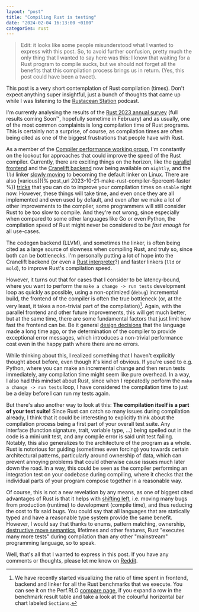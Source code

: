 ```yaml
---
layout: "post"
title: "Compiling Rust is testing"
date: "2024-02-04 16:13:00 +0100"
categories: rust
---
```


> Edit: it looks like some people misunderstood what I wanted to express with this post. So, to avoid further confusion, pretty much the only thing that I wanted to say here was this: I know that waiting for a Rust program to compile sucks, but we should not forget all the benefits that this compilation process brings us in return. (Yes, this post could have been a tweet).

This post is a very short contemplation of Rust compilation (times). Don't expect anything super insightful, just a bunch of thoughts that came up while I was listening to the [Rustacean Station](https://rustacean-station.org/episode/cliff-crosland/) podcast.

I'm currently analysing the results of the [Rust 2023 annual survey](https://blog.rust-lang.org/2023/12/18/survey-launch.html) (full results coming Soon™, hopefully sometime in February) and as usually, one of the most common complaints is long compilation time of Rust programs. This is certainly not a surprise, of course, as compilation times are often being cited as one of the biggest frustrations that people have with Rust.

As a member of the [Compiler performance working group](https://www.rust-lang.org/governance/teams/compiler#Compiler%20performance%20working%20group), I'm constantly on the lookout
for approaches that could improve the speed of the Rust compiler. Currently, there are exciting
things on the horizon, like the [parallel frontend](https://blog.rust-lang.org/2023/11/09/parallel-rustc.html) and the [Cranelift backend](https://github.com/rust-lang/rustc_codegen_cranelift?tab=readme-ov-file#download-using-rustup) now being available on `nightly`, and the `lld` linker [slowly moving](https://github.com/rust-lang/rust/issues/71515) to becoming the default linker on Linux. There are also [various]({% post_url 2023-10-21-make-rust-compiler-5percent-faster %}) [tricks](https://nnethercote.github.io/perf-book/build-configuration.html#minimizing-compile-times) that you can do to improve your compilation times on `stable` right now. However, these things will take time, and even once they are all implemented and even used by default, and even after we make a lot of other improvements to the compiler, some programmers will still consider Rust to be too slow to compile. And they're not wrong, since especially when compared to some other languages like Go or even Python, the compilation
speed of Rust might never be considered to be *fast enough* for all use-cases.

The codegen backend (LLVM), and sometimes the linker, is often being cited as a large source of slowness when compiling Rust, and truly so, since both can be bottlenecks. I'm personally putting a lot of hope into the Cranelift backend (or even a [Rust interpreter](https://rust-lang.zulipchat.com/#narrow/stream/122651-general/topic/rustc_codegen_c/near/412964166)?) and faster linkers (`lld` or `mold`), to improve Rust's compilation speed.

However, it turns out that for cases that I consider to be latency-bound, where you want to perform the `make a change -> run tests` development loop as quickly as possible, using a non-optimized (`debug`) incremental build, the frontend of the compiler is often the true bottleneck (or, at the very least, it takes a non-trivial part of the compilation)[^fraction-chart]. Again, with the parallel frontend and other future improvements, this will get much better, but at the same time, there are some fundamental factors that just limit how fast the frontend can be. Be it general [design decisions](https://www.pingcap.com/blog/rust-compilation-model-calamity) that the language made a long time ago, or the determination of the compiler to provide exceptional error messages, which introduces a non-trivial performance cost even in the happy path where there are no errors.

[^fraction-chart]: We have recently started visualizing the ratio of time spent in frontend, backend and linker for all the Rust benchmarks that we execute. You can see it on the Perf.RLO [compare page](https://perf.rust-lang.org/compare.html), if you expand a row in the benchmark result table and take a look at the colourful horizontal bar chart labeled `Sections`.

While thinking about this, I realized something that I haven't explicitly thought about before, even though it's kind of obvious.
If you're used to e.g. Python, where you can make an incremental change and then rerun tests immediately, any compilation time might seem like pure overhead. In a way, I also had this mindset about Rust, since when I repeatedly perform the `make a change -> run tests` loop, I have considered the compilation time to just be a delay before I can run my tests again.

But there's also another way to look at this: **The compilation itself is a part of your test suite!** Since Rust can catch so many issues during compilation already, I think that it could be interesting to explicitly think about the compilation process being a first part of your overall test suite. Any interface (function signature, trait, variable type, …) being spelled out in the code is a mini unit test, and any compile error is said unit test failing. Notably, this also generalizes to the architecture of the program as a whole. Rust is notorious for guiding (sometimes even forcing) you towards certain architectural patterns, particularly around ownership of data, which can prevent annoying problems that could otherwise cause issues much later down the road. In a way, this could be seen as the compiler performing an integration test on your codebase during compiling, where it checks that the individual parts of your program compose together in a reasonable way.

Of course, this is not a new revelation by any means, as one of biggest cited advantages of Rust is that it helps with [shifting left](https://en.wikipedia.org/wiki/Shift-left_testing), i.e. moving many bugs from production (runtime) to development (compile time), and thus reducing the cost to fix said bugs. You could say that all languages that are statically typed and have a reasonable type system provide the same benefit. However, I would say that thanks to enums, pattern matching, ownership, [destructive move semantics](https://www.thecodedmessage.com/posts/cpp-move/), lifetimes and other features, Rust "executes many more tests" during compilation than any other "mainstream" programming language, so to speak.

Well, that's all that I wanted to express in this post. If you have any comments or thoughts, please let me know on [Reddit](https://www.reddit.com/r/rust/comments/1aiscx5/compiling_rust_is_testing/).
